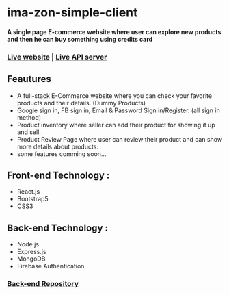 # ima-zon-simple-client
#### A single page E-commerce website where user can explore new products and then he can buy something using credits card
### [Live website](https://ima-zon-simple.web.app/)  |  [Live API server](https://fierce-hamlet-80213.herokuapp.com/products)

## Feautures
+ A full-stack E-Commerce website where you can check your favorite products and their details. (Dummy Products)
+ Google sign in, FB sign in, Email & Password Sign in/Register. (all sign in method)
+ Product inventory where seller can add their product for showing it up and sell.
+ Product Review Page where user can review their product and can show more details about products.
+ some features comming soon...

## Front-end Technology :
+ React.js
+ Bootstrap5
+ CSS3

## Back-end Technology :
+ Node.js
+ Express.js
+ MongoDB
+ Firebase Authentication

### [Back-end Repository](https://github.com/ShahinurAlamBhuiyan/ima-zon-simple-server)
